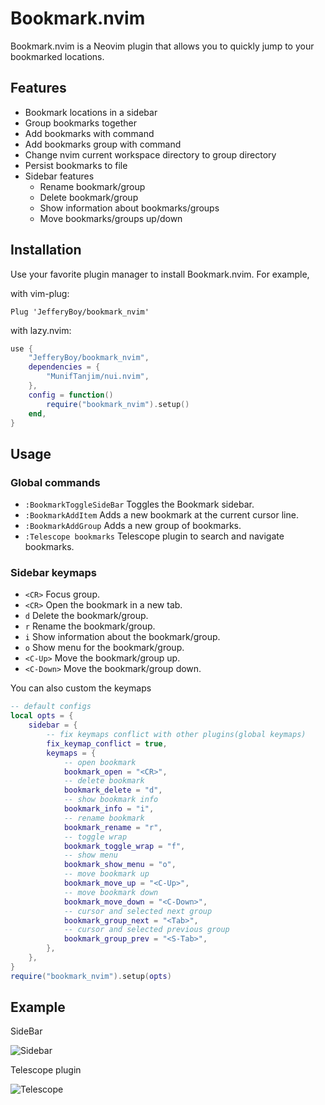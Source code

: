 # Bookmark.nvim

Bookmark.nvim is a Neovim plugin that allows you to quickly jump to your bookmarked locations.

## Features

- Bookmark locations in a sidebar
- Group bookmarks together
- Add bookmarks with command
- Add bookmarks group with command
- Change nvim current workspace directory to group directory
- Persist bookmarks to file
- Sidebar features
  - Rename bookmark/group
  - Delete bookmark/group
  - Show information about bookmarks/groups
  - Move bookmarks/groups up/down

## Installation

Use your favorite plugin manager to install Bookmark.nvim. For example, 

with vim-plug:
```vim
Plug 'JefferyBoy/bookmark_nvim'
```
with lazy.nvim:
```lua
use {
	"JefferyBoy/bookmark_nvim",
	dependencies = {
	    "MunifTanjim/nui.nvim",
	},
	config = function()
		require("bookmark_nvim").setup()
	end,
}
```

## Usage

### Global commands

- `:BookmarkToggleSideBar` Toggles the Bookmark sidebar.
- `:BookmarkAddItem` Adds a new bookmark at the current cursor line.
- `:BookmarkAddGroup` Adds a new group of bookmarks.
- `:Telescope bookmarks` Telescope plugin to search and navigate bookmarks.

### Sidebar keymaps

- `<CR>` Focus group.
- `<CR>` Open the bookmark in a new tab.
- `d` Delete the bookmark/group.
- `r` Rename the bookmark/group.
- `i` Show information about the bookmark/group.
- `o` Show menu for the bookmark/group.
- `<C-Up>` Move the bookmark/group up.
- `<C-Down>` Move the bookmark/group down.

You can also custom the keymaps

```lua
-- default configs
local opts = {
	sidebar = {
		-- fix keymaps conflict with other plugins(global keymaps)
		fix_keymap_conflict = true,
		keymaps = {
			-- open bookmark
			bookmark_open = "<CR>",
			-- delete bookmark
			bookmark_delete = "d",
			-- show bookmark info
			bookmark_info = "i",
			-- rename bookmark
			bookmark_rename = "r",
			-- toggle wrap
			bookmark_toggle_wrap = "f",
            -- show menu
			bookmark_show_menu = "o",
			-- move bookmark up
			bookmark_move_up = "<C-Up>",
			-- move bookmark down
			bookmark_move_down = "<C-Down>",
			-- cursor and selected next group
			bookmark_group_next = "<Tab>",
			-- cursor and selected previous group
			bookmark_group_prev = "<S-Tab>",
		},
	},
}
require("bookmark_nvim").setup(opts)
```

## Example

SideBar

![Sidebar](https://fastly.jsdelivr.net/gh/JefferyBoy/pictures@master/2024/17257168729722024-09-07_21-25-54.png)

Telescope plugin

![Telescope](https://fastly.jsdelivr.net/gh/JefferyBoy/pictures@master/2024/17258844834162024-09-09_20-18-50.png)

